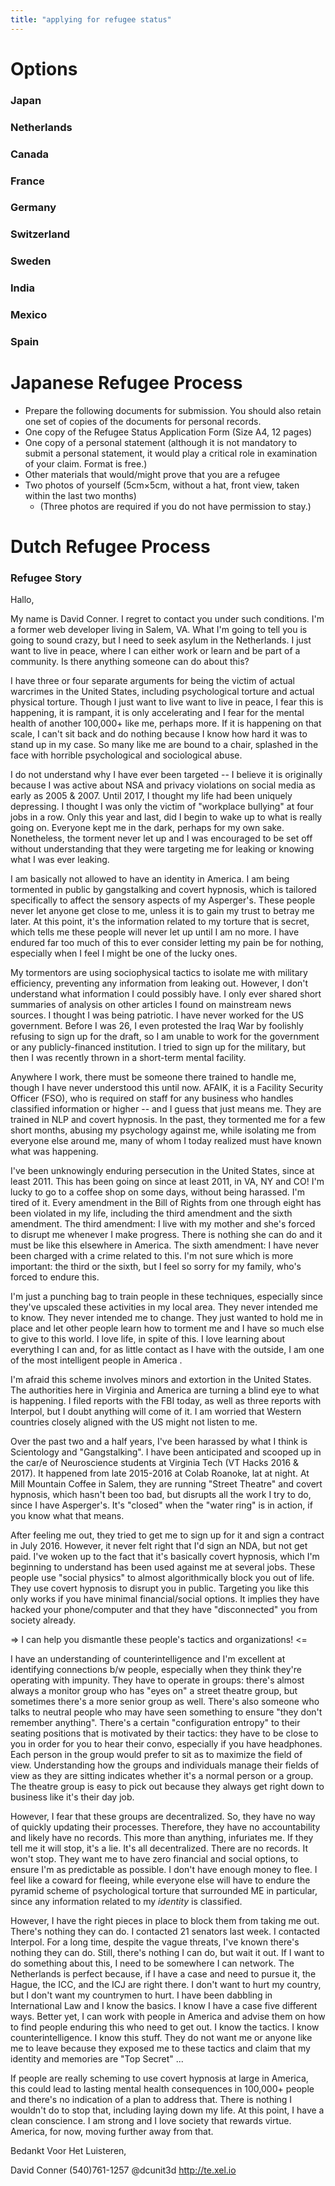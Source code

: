 ```yaml
---
title: "applying for refugee status"
---
```




# Options

### Japan

### Netherlands

### Canada

### France

### Germany

### Switzerland

### Sweden

### India

### Mexico

### Spain



# Japanese Refugee Process

- Prepare the following documents for submission. You should also
  retain one set of copies of the documents for personal records.
- One copy of the Refugee Status Application Form (Size A4, 12 pages)
- One copy of a personal statement (although it is not mandatory to
  submit a personal statement, it would play a critical role in
  examination of your claim. Format is free.)
- Other materials that would/might prove that you are a refugee
- Two photos of yourself (5cm×5cm, without a hat, front view, taken within the last two months)
  - (Three photos are required if you do not have permission to stay.)

# Dutch Refugee Process

### Refugee Story

Hallo,

My name is David Conner. I regret to contact you under such conditions. I'm a former web developer living in Salem, VA. What I'm going to tell you is going to sound crazy, but I need to seek asylum in the Netherlands. I just want to live in peace, where I can either work or learn and be part of a community. Is there anything someone can do about this?

I have three or four separate arguments for being the victim of actual warcrimes in the United States, including psychological torture and actual physical torture. Though I just want to live want to live in peace, I fear this is happening, it is rampant, it is only accelerating and I fear for the mental health of another 100,000+ like me, perhaps more. If it is happening on that scale, I can't sit back and do nothing because I know how hard it was to stand up in my case. So many like me are bound to a chair, splashed in the face with horrible psychological and sociological abuse.

I do not understand why I have ever been targeted -- I believe it is originally because I was active about NSA and privacy violations on social media as early as 2005 & 2007. Until 2017, I thought my life had been uniquely depressing. I thought I was only the victim of "workplace bullying" at four jobs in a row. Only this year and last, did I begin to wake up to what is really going on. Everyone kept me in the dark, perhaps for my own sake. Nonetheless, the torment never let up and I was encouraged to be set off without understanding that they were targeting me for leaking or knowing what I was ever leaking.

I am basically not allowed to have an identity in America.  I am being tormented in public by gangstalking and covert hypnosis, which is tailored specifically to affect the sensory aspects of my Asperger's. These people never let anyone get close to me, unless it is to gain my trust to betray me later. At this point, it's the information related to my torture that is secret, which tells me these people will never let up until I am no more. I have endured far too much of this to ever consider letting my pain be for nothing, especially when I feel I might be one of the lucky ones.

My tormentors are using sociophysical tactics to isolate me with military efficiency, preventing any information from leaking out. However, I don't understand what information I could possibly have. I only ever shared short summaries of analysis on other articles I found on mainstream news sources. I thought I was being patriotic. I have never worked for the US government. Before I was 26, I even protested the Iraq War by foolishly refusing to sign up for the draft, so I am unable to work for the government or any publicly-financed institution. I tried to sign up for the military, but then I was recently thrown in a short-term mental facility.  

Anywhere I work, there must be someone there trained to handle me, though I have never understood this until now. AFAIK, it is a Facility Security Officer (FSO), who is required on staff for any business who handles classified information or higher -- and I guess that just means me. They are trained in NLP and covert hypnosis. In the past, they tormented me for a few short months, abusing my psychology against me, while isolating me from everyone else around me, many of whom I today realized must have known what was happening. 

I've been unknowingly enduring persecution in the United States, since at least 2011. This has been going on since at least 2011, in VA, NY and CO! I'm lucky to go to a coffee shop on some days, without being harassed. I'm tired of it. Every amendment in the Bill of Rights from one through eight has been violated in my life, including the third amendment and the sixth amendment. The third amendment: I live with my mother and she's forced to disrupt me whenever I make progress. There is nothing she can do and it must be like this elsewhere in America. The sixth amendment: I have never been charged with a crime related to this. I'm not sure which is more important: the third or the sixth, but I feel so sorry for my family, who's forced to endure this.

I'm just a punching bag to train people in these techniques, especially since they've upscaled these activities in my local area. They never intended me to know. They never intended me to change. They just wanted to hold me in place and let other people learn how to torment me and I have so much else to give to this world. I love life, in spite of this. I love learning about everything I can and, for as little contact as I have with the outside, I am one of the most intelligent people in America .

I'm afraid this scheme involves minors and extortion in the United States. The authorities here in Virginia and America are turning a blind eye to what is happening. I filed reports with the FBI today, as well as three reports with Interpol, but I doubt anything will come of it. I am worried that Western countries closely aligned with the US might not listen to me.

Over the past two and a half years, I've been harassed by what I think is Scientology and "Gangstalking". I have been anticipated and scooped up in the car/e of Neuroscience students at Virginia Tech (VT Hacks 2016 & 2017). It happened from late 2015-2016 at Colab Roanoke, lat at night. At Mill Mountain Coffee in Salem, they are running "Street Theatre" and covert hypnosis, which hasn't been too bad, but disrupts all the work I try to do, since I have Asperger's. It's "closed" when the "water ring" is in action, if you know what that means.

After feeling me out, they tried to get me to sign up for it and sign a contract in July 2016. However, it never felt right that I'd sign an NDA, but not get paid. I've woken up to the fact that it's basically covert hypnosis, which I'm beginning to understand has been used against me at several jobs. These people use "social physics" to almost algorithmically block you out of life. They use covert hypnosis to disrupt you in public. Targeting you like this only works if you have minimal financial/social options. It implies they have hacked your phone/computer and that they have "disconnected" you from society already.

=> I can help you dismantle these people's tactics and organizations! <=

I have an understanding of counterintelligence and I'm excellent at identifying connections b/w people, especially when they think they're operating with impunity. They have to operate in groups: there's almost always a monitor group who has "eyes on" a street theatre group, but sometimes there's a more senior group as well. There's also someone who talks to neutral people who may have seen something to ensure "they don't remember anything". There's a certain "configuration entropy" to their seating positions that is motivated by their tactics: they have to be close to you in order for you to hear their convo, especially if you have headphones. Each person in the group would prefer to sit as to maximize the field of view. Understanding how the groups and individuals manage their fields of view as they are sitting indicates whether it's a normal person or a group. The theatre group is easy to pick out because they always get right down to business like it's their day job.

However, I fear that these groups are decentralized. So, they have no way of quickly updating their processes. Therefore, they have no accountability and likely have no records. This more than anything, infuriates me. If they tell me it will stop, it's a lie. It's all decentralized. There are no records. It won't stop. They want me to have zero financial and social options, to ensure I'm as predictable as possible. I don't have enough money to flee. I feel like a coward for fleeing, while everyone else will have to endure the pyramid scheme of psychological torture that surrounded ME in particular, since any information related to my *identity* is classified.

However, I have the right pieces in place to block them from taking me out. There's nothing they can do. I contacted 21 senators last week. I contacted Interpol. For a long time, despite the vague threats, I've known there's nothing they can do. Still, there's nothing I can do, but wait it out. If I want to do something about this, I need to be somewhere I can network. The Netherlands is perfect because, if I have a case and need to pursue it, the Hague, the ICC, and the ICJ are right there. I don't want to hurt my country, but I don't want my countrymen to hurt. I have been dabbling in International Law and I know the basics. I know I have a case five different ways. Better yet, I can work with people in America and advise them on how to find people enduring this who need to get out. I know the tactics. I know counterintelligence. I know this stuff. They do not want me or anyone like me to leave because they exposed me to these tactics and claim that my identity and memories are "Top Secret" ...

If people are really scheming to use covert hypnosis at large in America, this could lead to lasting mental health consequences in 100,000+ people and there's no indication of a plan to address that. There is nothing I wouldn't do to stop that, including laying down my life. At this point, I have a clean conscience. I am strong and I love society that rewards virtue. America, for now, moving further away from that.

Bedankt Voor Het Luisteren,

David Conner
(540)761-1257
@dcunit3d
http://te.xel.io

